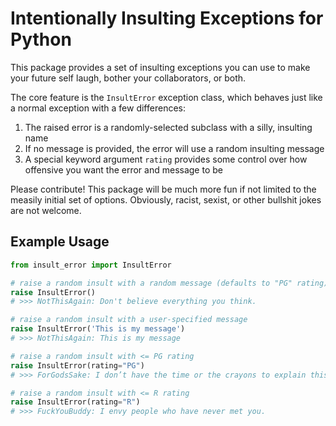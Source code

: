 # Intentionally Insulting Exceptions for Python

This package provides a set of insulting exceptions you can use to make your
future self laugh, bother your collaborators, or both.

The core feature is the `InsultError` exception class, which behaves just like
a normal exception with a few differences:
1. The raised error is a randomly-selected subclass with a silly, insulting name
2. If no message is provided, the error will use a random insulting message
3. A special keyword argument `rating` provides some control over how offensive
   you want the error and message to be

Please contribute! This package will be much more fun if not limited to the
measily initial set of options. Obviously, racist, sexist, or other bullshit
jokes are not welcome.

## Example Usage

```python
from insult_error import InsultError

# raise a random insult with a random message (defaults to "PG" rating)
raise InsultError()
# >>> NotThisAgain: Don't believe everything you think.

# raise a random insult with a user-specified message
raise InsultError('This is my message')
# >>> NotThisAgain: This is my message

# raise a random insult with <= PG rating
raise InsultError(rating="PG")
# >>> ForGodsSake: I don’t have the time or the crayons to explain this to you.

# raise a random insult with <= R rating
raise InsultError(rating="R")
# >>> FuckYouBuddy: I envy people who have never met you.
```
